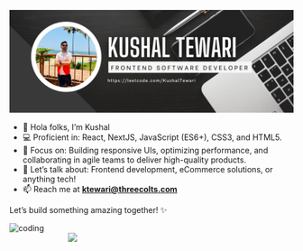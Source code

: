 ![logo](https://github.com/KushalTewari/KushalTewari/blob/main/2.png)
- 👋 Hola folks, I’m Kushal
- 💻 Proficient in: React, NextJS, JavaScript (ES6+), CSS3, and HTML5.
- 🚀 Focus on: Building responsive UIs, optimizing performance, and collaborating in agile teams to deliver high-quality products.
- 💬 Let’s talk about: Frontend development, eCommerce solutions, or anything tech!
- 📫 Reach me at **ktewari@threecolts.com**

Let’s build something amazing together! ✨

<img align="left" width="400" src="https://cdn.dribbble.com/users/730703/screenshots/6581243/avento.gif" alt="coding"/>
<img align="right" width="400" src="https://cdn.dribbble.com/users/1187836/screenshots/6539429/programer.gif" />


